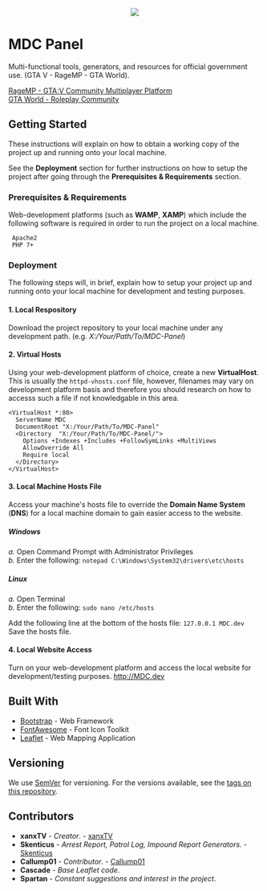 <p align="center">
  <img src="https://xanx.co.uk/images/Logo-MDC.png">
</p>

# MDC Panel

Multi-functional tools, generators, and resources for official government use. (GTA V - RageMP - GTA World).

<a href="https://gta.world/">RageMP - GTA:V Community Multiplayer Platform</a><br>
<a href="https://gta.world/">GTA World - Roleplay Community</a>

## Getting Started

These instructions will explain on how to obtain a working copy of the project up and running onto your local machine.

See the <b>Deployment</b> section for further instructions on how to setup the project after going through the <b>Prerequisites & Requirements</b> section.

### Prerequisites & Requirements

Web-development platforms (such as <b>WAMP</b>, <b>XAMP</b>) which include the following software is required in order to run the project on a local machine.
```
 Apache2
 PHP 7+
```

### Deployment

The following steps will, in brief, explain how to setup your project up and running onto your local machine for development and testing purposes.

#### 1. Local Respository
Download the project repository to your local machine under any development path. (e.g. <i>X:/Your/Path/To/MDC-Panel</i>)
#### 2. Virtual Hosts
Using your web-development platform of choice, create a new <b>VirtualHost</b>. This is usually the `httpd-vhosts.conf` file, however, filenames may vary on development platform basis and therefore you should research on how to accesss such a file if not knowledgable in this area.
```
<VirtualHost *:80>
  ServerName MDC
  DocumentRoot "X:/Your/Path/To/MDC-Panel"
  <Directory  "X:/Your/Path/To/MDC-Panel/">
    Options +Indexes +Includes +FollowSymLinks +MultiViews
    AllowOverride All
    Require local
  </Directory>
</VirtualHost>
```
#### 3. Local Machine Hosts File
Access your machine's hosts file to override the <b>Domain Name System</b> (<b>DNS</b>) for a local machine domain to gain easier access to the website.

  ##### Windows<br>
  <i>a.</i> Open Command Prompt with Administrator Privileges<br>
  <i>b.</i> Enter the following: `notepad C:\Windows\System32\drivers\etc\hosts`<br>
  
  ##### Linux<br>
  <i>a.</i> Open Terminal<br>
  <i>b.</i> Enter the following: `sudo nano /etc/hosts`<br>

Add the following line at the bottom of the hosts file: `127.0.0.1 MDC.dev`<br>
Save the hosts file.

#### 4. Local Website Access
Turn on your web-development platform and access the local website for development/testing purposes. <a href="http://MDC.dev">http://MDC.dev</a>

## Built With

* [Bootstrap](https://getbootstrap.com/) - Web Framework
* [FontAwesome](https://fontawesome.com/) - Font Icon Toolkit
* [Leaflet](https://leafletjs.com/) - Web Mapping Application

## Versioning

We use [SemVer](http://semver.org/) for versioning. For the versions available, see the [tags on this repository](https://github.com/xanxTV/MDC-Panel/tags). 

## Contributors

* **xanxTV** - *Creator*. - [xanxTV](https://github.com/xanxTV)
* **Skenticus** - *Arrest Report, Patrol Log, Impound Report Generators*. - [Skenticus](https://github.com/Skenticus)
* **Callump01** - *Contributor*. - [Callump01](https://github.com/Callump01)
* **Cascade** - *Base Leaflet code*.
* **Spartan** - *Constant suggestions and interest in the project*.
